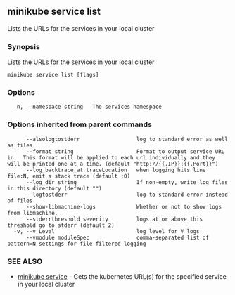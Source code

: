 ## minikube service list

Lists the URLs for the services in your local cluster

### Synopsis


Lists the URLs for the services in your local cluster

```
minikube service list [flags]
```

### Options

```
  -n, --namespace string   The services namespace
```

### Options inherited from parent commands

```
      --alsologtostderr                  log to standard error as well as files
      --format string                    Format to output service URL in.  This format will be applied to each url individually and they will be printed one at a time. (default "http://{{.IP}}:{{.Port}}")
      --log_backtrace_at traceLocation   when logging hits line file:N, emit a stack trace (default :0)
      --log_dir string                   If non-empty, write log files in this directory (default "")
      --logtostderr                      log to standard error instead of files
      --show-libmachine-logs             Whether or not to show logs from libmachine.
      --stderrthreshold severity         logs at or above this threshold go to stderr (default 2)
  -v, --v Level                          log level for V logs
      --vmodule moduleSpec               comma-separated list of pattern=N settings for file-filtered logging
```

### SEE ALSO
* [minikube service](minikube_service.md)	 - Gets the kubernetes URL(s) for the specified service in your local cluster

